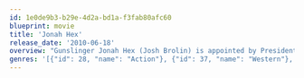 ```yaml
---
id: 1e0de9b3-b29e-4d2a-bd1a-f3fab80afc60
blueprint: movie
title: 'Jonah Hex'
release_date: '2010-06-18'
overview: "Gunslinger Jonah Hex (Josh Brolin) is appointed by President Ulysses Grant to track down terrorist Quentin Turnbull (John Malkovich), a former Confederate officer determined on unleashing hell on earth. Jonah not only secures freedom by accepting this task, he also gets revenge on the man who slayed his wife and child. Megan Fox plays a prostitute as well as Jonah Hex's love interst in the film."
genres: '[{"id": 28, "name": "Action"}, {"id": 37, "name": "Western"}, {"id": 18, "name": "Drama"}, {"id": 14, "name": "Fantasy"}, {"id": 53, "name": "Thriller"}]'
---
```

